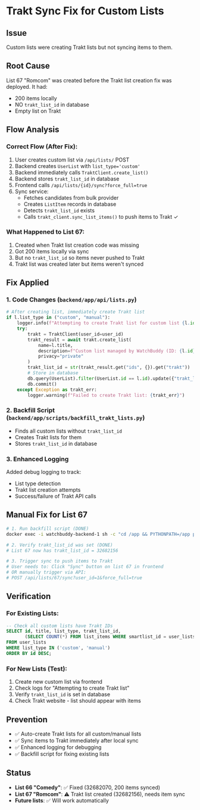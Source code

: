 # Trakt Sync Fix for Custom Lists

## Issue
Custom lists were creating Trakt lists but not syncing items to them.

## Root Cause
List 67 "Romcom" was created before the Trakt list creation fix was deployed. It had:
- 200 items locally
- NO `trakt_list_id` in database
- Empty list on Trakt

## Flow Analysis

### Correct Flow (After Fix):
1. User creates custom list via `/api/lists/` POST
2. Backend creates `UserList` with `list_type='custom'`
3. Backend immediately calls `TraktClient.create_list()`
4. Backend stores `trakt_list_id` in database
5. Frontend calls `/api/lists/{id}/sync?force_full=true`
6. Sync service:
   - Fetches candidates from bulk provider
   - Creates `ListItem` records in database  
   - Detects `trakt_list_id` exists
   - Calls `trakt_client.sync_list_items()` to push items to Trakt ✓

### What Happened to List 67:
1. Created when Trakt list creation code was missing
2. Got 200 items locally via sync
3. But no `trakt_list_id` so items never pushed to Trakt
4. Trakt list was created later but items weren't synced

## Fix Applied

### 1. Code Changes (`backend/app/api/lists.py`)
```python
# After creating list, immediately create Trakt list
if l.list_type in ("custom", "manual"):
    logger.info(f"Attempting to create Trakt list for custom list {l.id}...")
    try:
        trakt = TraktClient(user_id=user_id)
        trakt_result = await trakt.create_list(
            name=l.title,
            description=f"Custom list managed by WatchBuddy (ID: {l.id})",
            privacy="private"
        )
        trakt_list_id = str(trakt_result.get("ids", {}).get("trakt"))
        # Store in database
        db.query(UserList).filter(UserList.id == l.id).update({"trakt_list_id": trakt_list_id})
        db.commit()
    except Exception as trakt_err:
        logger.warning(f"Failed to create Trakt list: {trakt_err}")
```

### 2. Backfill Script (`backend/app/scripts/backfill_trakt_lists.py`)
- Finds all custom lists without `trakt_list_id`
- Creates Trakt lists for them
- Stores `trakt_list_id` in database

### 3. Enhanced Logging
Added debug logging to track:
- List type detection
- Trakt list creation attempts
- Success/failure of Trakt API calls

## Manual Fix for List 67

```bash
# 1. Run backfill script (DONE)
docker exec -i watchbuddy-backend-1 sh -c "cd /app && PYTHONPATH=/app python app/scripts/backfill_trakt_lists.py"

# 2. Verify trakt_list_id was set (DONE)
# List 67 now has trakt_list_id = 32682156

# 3. Trigger sync to push items to Trakt
# User needs to: Click "Sync" button on list 67 in frontend
# OR manually trigger via API:
# POST /api/lists/67/sync?user_id=1&force_full=true
```

## Verification

### For Existing Lists:
```sql
-- Check all custom lists have Trakt IDs
SELECT id, title, list_type, trakt_list_id,
       (SELECT COUNT(*) FROM list_items WHERE smartlist_id = user_lists.id) as item_count
FROM user_lists
WHERE list_type IN ('custom', 'manual')
ORDER BY id DESC;
```

### For New Lists (Test):
1. Create new custom list via frontend
2. Check logs for "Attempting to create Trakt list"
3. Verify `trakt_list_id` is set in database
4. Check Trakt website - list should appear with items

## Prevention
- ✅ Auto-create Trakt lists for all custom/manual lists
- ✅ Sync items to Trakt immediately after local sync
- ✅ Enhanced logging for debugging
- ✅ Backfill script for fixing existing lists

## Status
- **List 66 "Comedy"**: ✅ Fixed (32682070, 200 items synced)
- **List 67 "Romcom"**: ⚠️ Trakt list created (32682156), needs item sync
- **Future lists**: ✅ Will work automatically
